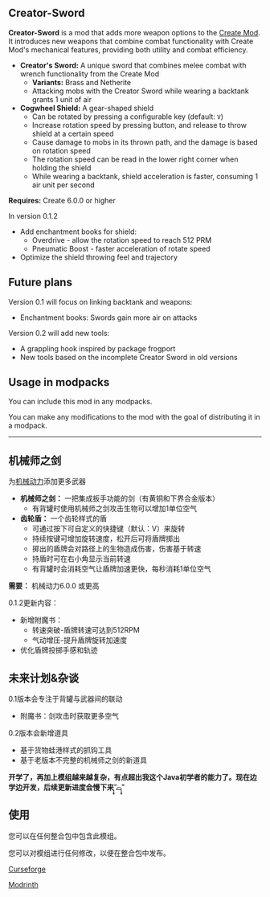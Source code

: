 ## Creator-Sword

**Creator-Sword** is a mod that adds more weapon options to the [Create Mod](https://www.curseforge.com/minecraft/mc-mods/create). It introduces new weapons that combine combat functionality with Create Mod's mechanical features, providing both utility and combat efficiency.

*   **Creator's Sword:** A unique sword that combines melee combat with wrench functionality from the Create Mod
    *   **Variants:** Brass and Netherite
    *   Attacking mobs with the Creator Sword while wearing a backtank grants 1 unit of air
*   **Cogwheel Shield:** A gear-shaped shield
    *   Can be rotated by pressing a configurable key (default: `V`)
    *   Increase rotation speed by pressing button, and release to throw shield at a certain speed
    *   Cause damage to mobs in its thrown path, and the damage is based on rotation speed
    *   The rotation speed can be read in the lower right corner when holding the shield
    *   While wearing a backtank, shield acceleration is faster, consuming 1 air unit per second

**Requires:** Create 6.0.0 or higher

In version 0.1.2

* Add enchantment books for shield:
  * Overdrive - allow the rotation speed to reach 512 PRM
  * Pneumatic Boost - faster acceleration of rotate speed
* Optimize the shield throwing feel and trajectory

## Future plans
Version 0.1 will focus on linking backtank and weapons:
* Enchantment books: Swords gain more air on attacks

Version 0.2 will add new tools:
* A grappling hook inspired by package frogport
* New tools based on the incomplete Creator Sword in old versions

## Usage in modpacks

You can include this mod in any modpacks.

You can make any modifications to the mod with the goal of distributing it in a modpack.

***

## 机械师之剑

为[机械动力](https://www.curseforge.com/minecraft/mc-mods/create)添加更多武器

*   **机械师之剑：** 一把集成扳手功能的剑（有黄铜和下界合金版本）
    *   有背罐时使用机械师之剑攻击生物可以增加1单位空气
*   **齿轮盾：** 一个齿轮样式的盾
    *   可通过按下可自定义的快捷键（默认：V）来旋转
    *   持续按键可增加旋转速度，松开后可将盾牌掷出
    *   掷出的盾牌会对路径上的生物造成伤害，伤害基于转速
    *   持盾时可在右小角显示当前转速
    *   有背罐时会消耗空气让盾牌加速更快，每秒消耗1单位空气

**需要：** 机械动力6.0.0 或更高

0.1.2更新内容：
* 新增附魔书：
  * 转速突破-盾牌转速可达到512RPM
  * 气动增压-提升盾牌旋转加速度
* 优化盾牌投掷手感和轨迹

## 未来计划&杂谈

0.1版本会专注于背罐与武器间的联动
* 附魔书：剑攻击时获取更多空气

0.2版本会新增道具
* 基于货物蛙港样式的抓钩工具
* 基于老版本不完整的机械师之剑的新道具

**开学了，再加上模组越来越复杂，有点超出我这个Java初学者的能力了。现在边学边开发，后续更新进度会慢下来˃̣̣̥᷄⌓˂̣̣̥᷅**

## 使用

您可以在任何整合包中包含此模组。

您可以对模组进行任何修改，以便在整合包中发布。

[Curseforge](https://www.curseforge.com/minecraft/mc-mods/creator-sword)

[Modrinth](https://modrinth.com/mod/creator-sword)
